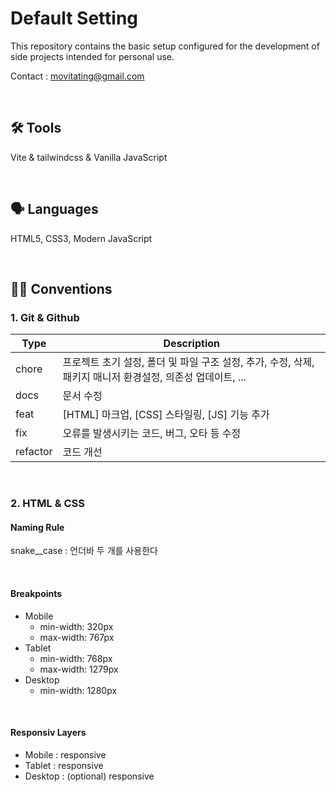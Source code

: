 # Default Setting

This repository contains the basic setup configured for the development of side projects intended for personal use.

Contact : movitating@gmail.com

<br />

## 🛠️ Tools

Vite & tailwindcss & Vanilla JavaScript

<br />

## 🗣️ Languages

HTML5, CSS3, Modern JavaScript

<br />

## ✍🏻 Conventions

### 1. Git & Github

| Type     | Description                                                                                                |
| -------- | ---------------------------------------------------------------------------------------------------------- |
| chore    | 프로젝트 초기 설정, 폴더 및 파일 구조 설정, 추가, 수정, 삭제, 패키지 매니저 환경설정, 의존성 업데이트, ... |
| docs     | 문서 수정                                                                                                  |
| feat     | \[HTML\] 마크업, \[CSS\] 스타일링, \[JS\] 기능 추가                                                        |
| fix      | 오류를 발생시키는 코드, 버그, 오타 등 수정                                                                 |
| refactor | 코드 개선                                                                                                  |

<br />

### 2. HTML & CSS

#### Naming Rule

snake\_\_case : 언더바 두 개를 사용한다

<br />

#### Breakpoints

- Mobile
  - min-width: 320px
  - max-width: 767px
- Tablet
  - min-width: 768px
  - max-width: 1279px
- Desktop
  - min-width: 1280px

<br />

#### Responsiv Layers

- Mobile : responsive
- Tablet : responsive
- Desktop : (optional) responsive
